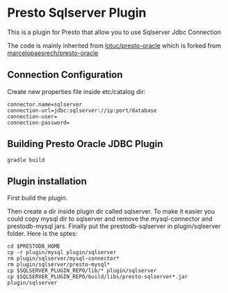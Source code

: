# Presto Sqlserver Plugin

This is a plugin for Presto that allow you to use Sqlserver Jdbc Connection

The code is mainly inherited from [lotuc/presto-oracle](https://github.com/lotuc/presto-oracle) which is forked from [marcelopaesrech/presto-oracle](https://github.com/marcelopaesrech/presto-oracle)

## Connection Configuration

Create new properties file inside etc/catalog dir:

    connector.name=sqlserver
    connection-url=jdbc:sqlserver://ip:port/database
    connection-user=
    connection-password=

## Building Presto Oracle JDBC Plugin

    gradle build

## Plugin installation

First build the plugin.

Then create a dir inside plugin dir called sqlserver. To make it easier you could copy mysql dir to sqlserver and remove the mysql-connector and prestodb-mysql jars. Finally put the prestodb-sqlserver in plugin/sqlserver folder. Here is the sptes:

    cd $PRESTODB_HOME
    cp -r plugin/mysql plugin/sqlserver
    rm plugin/sqlserver/mysql-connector*
    rm plugin/sqlserver/presto-mysql*
    cp $SQLSERVER_PLUGIN_REPO/lib/* plugin/sqlserver
    cp $SQLSERVER_PLUGIN_REPO/build/libs/presto-sqlserver*.jar plugin/sqlserver

